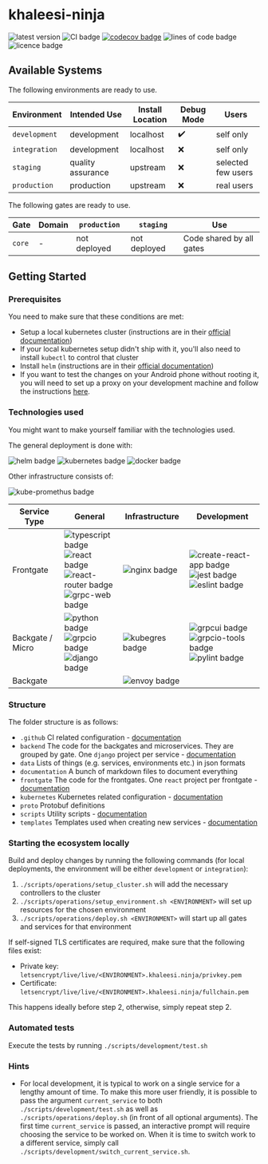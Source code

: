 # khaleesi-ninja

![latest version](https://img.shields.io/github/v/tag/LanDinh/khaleesi-ninja)
![CI badge](https://github.com/LanDinh/khaleesi-ninja/actions/workflows/tests.yml/badge.svg?branch=main)
[![codecov badge](https://codecov.io/gh/LanDinh/khaleesi-ninja/branch/main/graph/badge.svg?token=tQrhEsgApq)](https://codecov.io/gh/LanDinh/khaleesi-ninja)
![lines of code badge](https://img.shields.io/tokei/lines/github/LanDinh/khaleesi-ninja)
![licence badge](https://img.shields.io/github/license/LanDinh/khaleesi-ninja)

## Available Systems

The following environments are ready to use.

| Environment       | Intended Use       | Install Location | Debug Mode         | Users              |
| ----------------- | ------------------ | ---------------- | ------------------ | ------------------ |
| `development`     | development        | localhost        | :heavy_check_mark: | self only          |
| `integration`     | development        | localhost        | :x:                | self only          |
| `staging`         | quality assurance  | upstream         | :x:                | selected few users |
| `production`      | production         | upstream         | :x:                | real users         |

The following gates are ready to use.

| Gate   | Domain | `production` | `staging`    | Use                      |
| ------ | ------ | ------------ | ------------ | ------------------------ |
| `core` | -      | not deployed | not deployed | Code shared by all gates |

## Getting Started

### Prerequisites

You need to make sure that these conditions are met:

* Setup a local kubernetes cluster (instructions are in their [official documentation](https://kubernetes.io/docs/setup/))
* If your local kubernetes setup didn't ship with it, you'll also need to install `kubectl` to control that cluster
* Install `helm` (instructions are in their [official documentation](https://helm.sh/docs/intro/install/))
* If you want to test the changes on your Android phone without rooting it, you will need to set up a proxy on your development machine and follow the instructions [here](https://developer.chrome.com/docs/devtools/remote-debugging/local-server/).

### Technologies used

You might want to make yourself familiar with the technologies used.

The general deployment is done with:

![helm badge](https://img.shields.io/badge/helm-v3.7-informational)
![kubernetes badge](https://img.shields.io/badge/kubernetes-v1.22-informational)
![docker badge](https://img.shields.io/badge/docker-v20.10-informational)

Other infrastructure consists of:

![kube-promethus badge](https://img.shields.io/badge/kube--prometheus-v0.9-informational)

| Service Type     | General | Infrastructure | Development |
| ---------------- | ------- | -------------- | ----------- |
| Frontgate        | ![typescript badge](https://img.shields.io/badge/typescript-v4.4-informational) <br /> ![react badge](https://img.shields.io/badge/react-v17.0-informational) <br /> ![react-router badge](https://img.shields.io/badge/react--router-v6.0-informational) <br /> ![grpc-web badge](https://img.shields.io/badge/grpc--web-v6.0-informational) | ![nginx badge](https://img.shields.io/badge/nginx-v1.21-informational) | ![create-react-app badge](https://img.shields.io/badge/create--react--app-latest-informational) <br /> ![jest badge](https://img.shields.io/badge/jest-v26.0-informational) <br /> ![eslint badge](https://img.shields.io/badge/eslint-latest-informational) |
| Backgate / Micro | ![python badge](https://img.shields.io/badge/python-v3.10-informational) <br /> ![grpcio badge](https://img.shields.io/badge/grpcio-v1.14-informational) <br /> ![django badge](https://img.shields.io/badge/django-v3.2-informational) | ![kubegres badge](https://img.shields.io/badge/kubegres-v1.13-informational) | ![grpcui badge](https://img.shields.io/badge/grpcui-latest-informational) <br /> ![grpcio-tools badge](https://img.shields.io/badge/grpcio--tools-v1.41-informational) <br /> ![pylint badge](https://img.shields.io/badge/pylint-v2.11-informational) |
| Backgate         | | ![envoy badge](https://img.shields.io/badge/envoy-v1.20-informational) | |

### Structure

The folder structure is as follows:

* `.github` CI related configuration - [documentation](documentation/ci.md)
* `backend` The code for the backgates and microservices. They are grouped by gate. One `django` project per service - [documentation](documentation/backend.md)
* `data` Lists of things (e.g. services, environments etc.) in json formats
* `documentation` A bunch of markdown files to document everything
* `frontgate` The code for the frontgates. One `react` project per frontgate - [documentation](documentation/frontgate.md)
* `kubernetes` Kubernetes related configuration - [documentation](documentation/kubernetes.md)
* `proto` Protobuf definitions
* `scripts` Utility scripts - [documentation](documentation/scripts.md)
* `templates` Templates used when creating new services - [documentation](documentation/templates.md)

### Starting the ecosystem locally

Build and deploy changes by running the following commands (for local deployments, the environment will be either `development` or `integration`):

1. `./scripts/operations/setup_cluster.sh` will add the necessary controllers to the cluster
1. `./scripts/operations/setup_environment.sh <ENVIRONMENT>` will set up resources for the chosen environment
1. `./scripts/operations/deploy.sh <ENVIRONMENT>` will start up all gates and services for that environment

If self-signed TLS certificates are required, make sure that the following files exist:

* Private key: `letsencrypt/live/live/<ENVIRONMENT>.khaleesi.ninja/privkey.pem`
* Certificate: `letsencrypt/live/live/<ENVIRONMENT>.khaleesi.ninja/fullchain.pem`

This happens ideally before step 2, otherwise, simply repeat step 2.

### Automated tests

Execute the tests by running `./scripts/development/test.sh`

### Hints

* For local development, it is typical to work on a single service for a lengthy amount of time.
  To make this more user friendly, it is possible to pass the argument `current_service` to both `./scripts/development/test.sh` as well as `./scripts/operations/deploy.sh` (in front of all optional arguments).
  The first time `current_service` is passed, an interactive prompt will require choosing the service to be worked on.
  When it is time to switch work to a different service, simply call `./scripts/development/switch_current_service.sh`.

